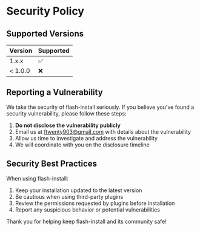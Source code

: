 # Security Policy

## Supported Versions

| Version | Supported          |
| ------- | ------------------ |
| 1.x.x   | :white_check_mark: |
| < 1.0.0 | :x:                |

## Reporting a Vulnerability

We take the security of flash-install seriously. If you believe you've found a security vulnerability, please follow these steps:

1. **Do not disclose the vulnerability publicly**
2. Email us at [ftwenty903@gmail.com](mailto:ftwenty903@gmail.com) with details about the vulnerability
3. Allow us time to investigate and address the vulnerability
4. We will coordinate with you on the disclosure timeline

## Security Best Practices

When using flash-install:

1. Keep your installation updated to the latest version
2. Be cautious when using third-party plugins
3. Review the permissions requested by plugins before installation
4. Report any suspicious behavior or potential vulnerabilities

Thank you for helping keep flash-install and its community safe!
